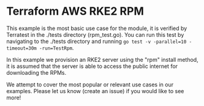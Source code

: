 # Terraform AWS RKE2 RPM

This example is the most basic use case for the module, it is verified by Terratest in the ./tests directory (rpm_test.go).
You can run this test by navigating to the ./tests directory and running `go test -v -parallel=10 -timeout=30m -run=TestRpm`.

In this example we provision an RKE2 server using the "rpm" install method, it is assumed that the server is able to access the public internet for downloading the RPMs.

We attempt to cover the most popular or relevant use cases in our examples.
Please let us know (create an issue) if you would like to see more!
